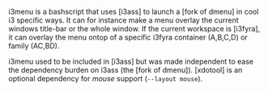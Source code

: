 i3menu is a bashscript that uses [i3ass] to launch a
[fork of dmenu] in cool i3 specific ways. It can
for instance make a menu overlay the current
windows title-bar or the whole window. If the current
workspace is [i3fyra], it can overlay the menu ontop
of a specific i3fyra container (A,B,C,D) or family (AC,BD).

i3menu used to be included in [i3ass] but was made
independent to ease the dependency burden on
i3ass (the [fork of dmenu]). [xdotool] is an optional
dependency for *mouse* support (`--layout mouse`).
